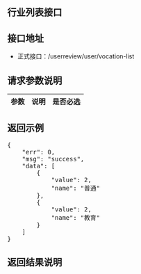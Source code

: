 行业列表接口
----------

接口地址
----------
  * 正式接口：/userreview/user/vocation-list

请求参数说明
----------
|  参数         |说明          |是否必选|
| ------------- |:-------------|:-----:|

返回示例
----------
<pre>
{
    "err": 0,
    "msg": "success",
    "data": [
        {
            "value": 2,
            "name": "普通"
        },
        {
            "value": 2,
            "name": "教育"
        }
    ]
}
</pre>

返回结果说明
----------
<pre>

</pre>